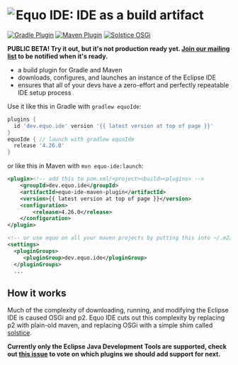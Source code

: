 # <image align="left" src=".github/equo_logo.svg"> Equo IDE: IDE as a build artifact

[![Gradle Plugin](https://img.shields.io/gradle-plugin-portal/v/dev.equo.ide?color=blue&label=gradle%20plugin)](https://plugins.gradle.org/plugin/dev.equo.ide)
[![Maven Plugin](https://img.shields.io/maven-central/v/dev.equo.ide/equo-ide-maven-plugin?color=blue&label=maven%20plugin)](https://central.sonatype.dev/artifact/dev.equo.ide/equo-ide-maven-plugin/0.1.1/versions)
[![Solstice OSGi](https://img.shields.io/maven-central/v/dev.equo.ide/solstice?color=blue&label=solstice%20OSGi)](https://github.com/equodev/equo-ide/tree/main/solstice)

**PUBLIC BETA! Try it out, but it's not production ready yet. [Join our mailing list](https://equo.dev/ide) to be notified when it's ready.**

- a build plugin for Gradle and Maven
- downloads, configures, and launches an instance of the Eclipse IDE
- ensures that all of your devs have a zero-effort and perfectly repeatable IDE setup process

Use it like this in Gradle with `gradlew equoIde`:

```gradle
plugins {
  id 'dev.equo.ide' version '{{ latest version at top of page }}'
}
equoIde { // launch with gradlew equoIde
  release '4.26.0'
}
```

or like this in Maven with `mvn equo-ide:launch`:

```xml
<plugin><!-- add this to pom.xml/<project><build><plugins> -->
    <groupId>dev.equo.ide</groupId>
    <artifactId>equo-ide-maven-plugin</artifactId>
    <version>{{ latest version at top of page }}</version>
    <configuration>
        <release>4.26.0</release>
    </configuration>
</plugin>

<!-- or use equo on all your maven projects by putting this into ~/.m2/settings.xml -->
<settings> 
  <pluginGroups>
     <pluginGroup>dev.equo.ide</pluginGroup>
  </pluginGroups>
  ...
```

## How it works

Much of the complexity of downloading, running, and modifying the Eclipse IDE is caused OSGi and p2. Equo IDE cuts out this complexity by replacing p2 with plain-old maven, and replacing OSGi with a simple shim called [solstice](https://github.com/equodev/equo-ide/tree/main/solstice).

**Currently only the Eclipse Java Development Tools are supported, check out [this issue](https://github.com/equodev/equo-ide/issues/1) to vote on which plugins we should add support for next.**